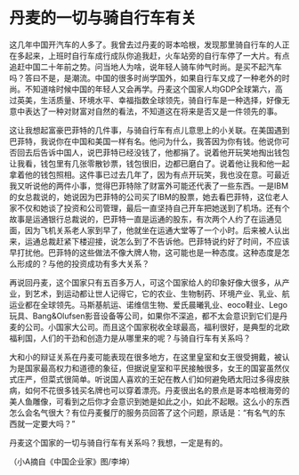 # 丹麦的一切与骑自行车有关

这几年中国开汽车的人多了。我曾去过丹麦的哥本哈根，发现那里骑自行车的人正在多起来，上班时自行车成行成队你追我赶，火车站旁的自行车停了一大片。有点追赶中国二十年前之势。问当地人为啥，说年轻人骑车帅气时尚。是买不起汽车吗？答曰不是，是潮流。中国的很多时尚学国外，如果自行车又成了一种老外的时尚。不知道啥时候中国的年轻人又会再学。丹麦这个国家人均GDP全球第六，高过英美，生活质量、环境水平、幸福指数全球领先，骑自行车是一种选择，好像无意中表达了一种对财富对自然的看法，不知道这在将来是否又是一件领先的事。

这让我想起富豪巴菲特的几件事，与骑自行车有点儿意思上的小关联。在美国遇到巴菲特，我说你在中国和美国一样有名。他问为什么，我答因为你有钱。他说你可否回去后告诉中国人，说巴菲特已经没钱了，他都捐了。说着他开玩笑地掏出钱包让我看，钱包里有几张零散钞票，钱包很旧，边都已磨白了。说着他让我和他一起拿着他的钱包照相。这件事已过去几年了，因为有点开玩笑，我也没在意。可最近我又听说他的两件小事，觉得巴菲特除了财富外可能还代表了一些东西。一是IBM的女总裁说的，她说因为巴菲特的公司买了IBM的股票，她去看巴菲特，这位老人家不仅和她谈了投资和公司管理，最后一直坚持自己开车把她送到了机场。还有个故事是运通银行总裁说的，巴菲特一直是运通的股东，有次两个人约了在运通见面，因为飞机关系老人家到早了，他就坐在运通大堂等了一个小时。后来被人认出来，运通总裁赶紧下楼迎接，说怎么到了不告诉他。巴菲特说约好了时间，不应该早打扰他。巴菲特的这些做法不像大牌人物，这可能也是一种态度。这种态度是怎么形成的？与他的投资成功有多大关系？

再说回丹麦，这个国家只有五百多万人，可这个国家给人的印象好像大很多，从产业，到艺术，到运动都让世人记得它，它的农业、生物制药、环境产业、乳业、航运业都在全球领先。马斯基航运、诺维信生物、爱氏晨曦乳业、eoco鞋业、Lego玩具、Bang&Olufsen影音设备等公司，如果你不深追，都不太会意识到它们是丹麦的公司。小国家大公司。而且这个国家税收全球最高，福利很好，是典型的北欧福利国，人们的干劲和创造力是从哪里来的呢？与骑自行车有关系吗？

大和小的辩证关系在丹麦可能表现在很多地方，在这里皇室和女王很受拥戴，被认为是国家最高权力和道德的象征，但据说皇室和平民接触很多，女王的国宴虽然仪式庄严，但菜式很简单。听说国人喜欢的王妃在教人们如何避免晒太阳过多得皮肤病，如何不花很多钱买名牌也可以穿着漂亮。丹麦很出名的景点是哥本哈根海旁的美人鱼雕像，可看到之后你才会意识到她是如此之小，如此不起眼。这么小的东西怎么会名气很大？有位丹麦餐厅的服务员回答了这个问题，原话是：“有名气的东西就一定要大吗？”

丹麦这个国家的一切与骑自行车有关系吗？我想，一定是有的。

（小A摘自《中国企业家》图/李坤）